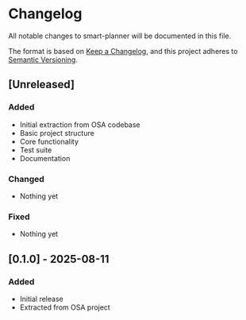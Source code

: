 # Changelog

All notable changes to smart-planner will be documented in this file.

The format is based on [Keep a Changelog](https://keepachangelog.com/en/1.0.0/),
and this project adheres to [Semantic Versioning](https://semver.org/spec/v2.0.0.html).

## [Unreleased]

### Added
- Initial extraction from OSA codebase
- Basic project structure
- Core functionality
- Test suite
- Documentation

### Changed
- Nothing yet

### Fixed
- Nothing yet

## [0.1.0] - 2025-08-11

### Added
- Initial release
- Extracted from OSA project
